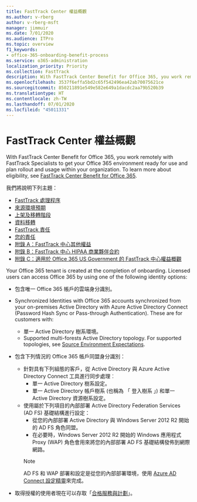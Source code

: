 ```yaml
---
title: FastTrack Center 權益概觀
ms.author: v-rberg
author: v-rberg-msft
manager: jimmuir
ms.date: 7/01/2020
ms.audience: ITPro
ms.topic: overview
f1_keywords:
- office-365-onboarding-benefit-process
ms.service: o365-administration
localization_priority: Priority
ms.collection: FastTrack
description: With FastTrack Center Benefit for Office 365, you work remotely with FastTrack Specialists to get your Office 365 environment ready for use and plan rollout and usage within your organization. To learn more about eligibility, see FastTrack Center Benefit for Office 365.
ms.openlocfilehash: 3537f6effa5bd2c65f542496ea42ab70075621ce
ms.sourcegitcommit: 850211891e549e582e649a1dacdc2aa79b520b39
ms.translationtype: HT
ms.contentlocale: zh-TW
ms.lasthandoff: 07/01/2020
ms.locfileid: "45011331"
---
```

# <a name="fasttrack-center-benefit-overview"></a>FastTrack Center 權益概觀

With FastTrack Center Benefit for Office 365, you work remotely with FastTrack Specialists to get your Office 365 environment ready for use and plan rollout and usage within your organization. To learn more about eligibility, see [FastTrack Center Benefit for Office 365](O365-fasttrack-benefit-for-office-365.md).
  
我們將說明下列主題：
- [FastTrack 處理程序](O365-fasttrack-process.md) 
- [來源環境預期](O365-source-environment-expectations.md)
- [上架及移轉階段](O365-onboarding-and-migration.md)
- [資料移轉](O365-data-migration.md)
- [FastTrack 責任](O365-fasttrack-responsibilities.md)
- [您的責任](O365-your-responsibilities.md) 
- [附錄 A：FastTrack 中心其他權益](O365-fasttrack-additional-benefits.md)
- [附錄 B：FastTrack 中心 HIPAA 商業夥伴合約](O365-hipaa-business-associate-agreement.md)
- [附錄 C：適用於 Office 365 US Government 的 FastTrack 中心權益概觀](US-Gov-appendix-overview.md)
    
Your Office 365 tenant is created at the completion of onboarding. Licensed users can access Office 365 by using one of the following identity options:
- 包含唯一 Office 365 帳戶的雲端身分識別。
- Synchronized Identities with Office 365 accounts synchronized from your on-premises Active Directory with Azure Active Directory Connect (Password Hash Sync or Pass-through Authentication). These are for customers with:
  - 單一 Active Directory 樹系環境。
  - Supported multi-forests Active Directory topology. For supported topologies, see [Source Environment Expectations](O365-source-environment-expectations.md).
- 包含下列情況的 Office 365 帳戶同盟身分識別：
  - 針對具有下列組態的客戶，從 Active Directory 與 Azure Active Directory Connect 工具進行同步處理︰
      - 單一 Active Directory 樹系設定。
      - 單一 Active Directory 帳戶樹系 (也稱為 「 登入樹系 」) 和單一 Active Directory 資源樹系設定。
  - 使用屬於下列項目的內部部署 Active Directory Federation Services (AD FS) 基礎結構進行設定：
      - 從您的內部部署 Active Directory 與 Windows Server 2012 R2 開始的 AD FS 角色同盟。
      - 在必要時，Windows Server 2012 R2 開始的 Windows 應用程式 Proxy (WAP) 角色會用來將您的內部部署 AD FS 基礎結構發佈到網際網路。
    > [!NOTE]
    > AD FS 和 WAP 部署和設定是從您的內部部署環境，使用 [Azure AD Connect 設定精靈](https://go.microsoft.com/fwlink/?linkid=844794)來完成。 
  
- 取得授權的使用者現在可以存取「[合格服務與計劃](M365-eligible-services-and-plans.md)」。

